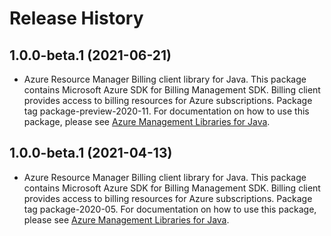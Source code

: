 # Release History

## 1.0.0-beta.1 (2021-06-21)

- Azure Resource Manager Billing client library for Java. This package contains Microsoft Azure SDK for Billing Management SDK. Billing client provides access to billing resources for Azure subscriptions. Package tag package-preview-2020-11. For documentation on how to use this package, please see [Azure Management Libraries for Java](https://aka.ms/azsdk/java/mgmt).

## 1.0.0-beta.1 (2021-04-13)

- Azure Resource Manager Billing client library for Java. This package contains Microsoft Azure SDK for Billing Management SDK. Billing client provides access to billing resources for Azure subscriptions. Package tag package-2020-05. For documentation on how to use this package, please see [Azure Management Libraries for Java](https://aka.ms/azsdk/java/mgmt).
